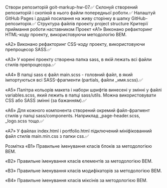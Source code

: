 Створи репозиторій goit-markup-hw-07.✅
Склонуй створений репозиторій і скопіюй в нього файли попередньої роботи.✅
Налаштуй GitHub Pages і додай посилання на живу сторінку в шапку GitHub-репозиторія.✅
Структура файлів проекту
project structure
Критерії приймання роботи наставником
Проект
«A1» Виконано рефакторинг HTML-коду проекту, використовуючи методологію BEM.

«A2» Виконано рефакторинг CSS-коду проекту, використовуючи препроцесор SASS.✅

«A3» У корені проекту створена папка sass, в якій лежать всі файли стилів препроцесора.✅

«A4» В папці sass є файл main.scss - головний файл, в який імпортуються всі SASS-фрагменти (partials, файли \_имя.scss).✅

«A5» Палітра кольорів макета і набори шрифтів винесені у змінні у файлі variables.scss, який лежить в папці sass/utils. Можна використовувати CSS або SASS змінні (за бажанням).✅

«A6» Для кожного компонента створений окремий файл-фрагмент стилів у папці sass/components. Наприклад \_page-header.scss, \_logo.scss тощо.✅

«A7» У файлах index.html і portfolio.html підключений мініфікованний файл стилів main.min.css з папки css.✅

Розмітка
«B1» Правильне іменування класів блоків за методологією BEM.

«B2» Правильне іменування класів елементів за методологією BEM.

«B3» Правильне іменування класів модифікаторів за методологією BEM.

«B4» Правильне іменування класів міксінів за методологією BEM.
